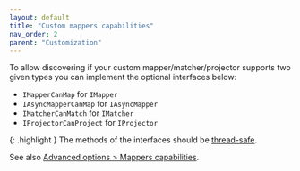 ```yaml
---
layout: default
title: "Custom mappers capabilities"
nav_order: 2
parent: "Customization"
---
```


To allow discovering if your custom mapper/matcher/projector supports two given types you can implement the optional interfaces below:
- `IMapperCanMap` for `IMapper`
- `IAsyncMapperCanMap` for `IAsyncMapper`
- `IMatcherCanMatch` for `IMatcher`
- `IProjectorCanProject` for `IProjector`

{: .highlight }
The methods of the interfaces should be [thread-safe](/advanced-options/thread-safety).

See also [Advanced options > Mappers capabilities](/advanced-options/mappers-capabilities).